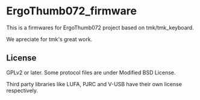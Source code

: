 # ErgoThumb072_firmware
This is a firmwares for ErgoThumb072 project based on tmk/tmk_keyboard.

We apreciate for tmk's great work.

## License
GPLv2 or later. Some protocol files are under Modified BSD License.

Third party libraries like LUFA, PJRC and V-USB have their own license respectively.
